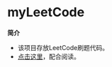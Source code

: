 # myLeetCode
**简介**<br>
* 该项目存放LeetCode刷题代码。
* [点击这里](https://github.com/superxinxin/Java-Notes/blob/master/Practices/LeetCode.md)，配合阅读。
